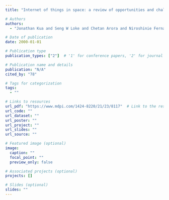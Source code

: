 ```yaml
---
title: "Internet of things in space: a review of opportunities and challenges from satellite-aided computing to digitally-enhanced space living"

# Authors
authors:
  - "Jonathan Kua and Seng W Loke and Chetan Arora and Niroshinie Fernando and Chathurika Ranaweera"

# Date of publication
date: 2000-01-01

# Publication type
publication_types: ["2"]  # '1' for conference papers, '2' for journal articles, '3' for preprints

# Publication name and details
publication: "N/A"
cited_by: "78"

# Tags for categorization
tags:
  - ""

# Links to resources
url_pdf: "https://www.mdpi.com/1424-8220/21/23/8117"  # Link to the resource
url_code: ""
url_dataset: ""
url_poster: ""
url_project: ""
url_slides: ""
url_source: ""

# Featured image (optional)
image:
  caption: ""
  focal_point: ""
  preview_only: false

# Associated projects (optional)
projects: []

# Slides (optional)
slides: ""
---
```

